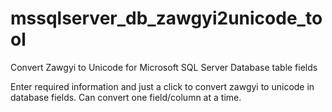 # mssqlserver_db_zawgyi2unicode_tool
Convert Zawgyi to Unicode for Microsoft SQL Server Database table fields

Enter required information and just a click to convert zawgyi to unicode in database fields. Can convert one field/column at a time.
